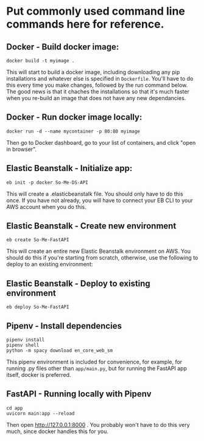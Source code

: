 # Put commonly used  command line commands here for reference.

## Docker - Build docker image:

```
docker build -t myimage .
```

This will start to build a docker image, including downloading any pip installations and whatever else is specified in 
```Dockerfile```. You'll have to do this every time you make changes, followed by the run command below. The good news 
is that it chaches the installations so that it's much faster when you re-build an image that does not have any new 
dependancies. 

## Docker - Run docker image locally:

```
docker run -d --name mycontainer -p 80:80 myimage
```

Then go to Docker dashboard, go to your list of containers, and click "open in browser".

## Elastic Beanstalk - Initialize app:

```
eb init -p docker So-Me-DS-API
```

This will create a .elasticbeanstalk file. You should only have to do this once. If you have not already, you will have 
to connect your EB CLI to your AWS account when you do this. 

## Elastic Beanstalk - Create new environment

```
eb create So-Me-FastAPI
```

This will create an entire new Elastic Beanstalk environment on AWS. You should do this if you're starting from 
scratch, otherwise, use the following to deploy to an existing environment:

## Elastic Beanstalk - Deploy to existing environment

```
eb deploy So-Me-FastAPI
```

## Pipenv - Install dependencies 

```
pipenv install
pipenv shell
python -m spacy download en_core_web_sm
```
This pipenv environment is included for convenience, for example, for running .py files other than ```app/main.py```, 
but for running the FastAPI app itself, docker is preferred.

## FastAPI - Running locally with Pipenv

```
cd app
uvicorn main:app --reload
``` 
Then open http://127.0.0.1:8000 . You probably won't have to do this very much, since docker handles this for you.
